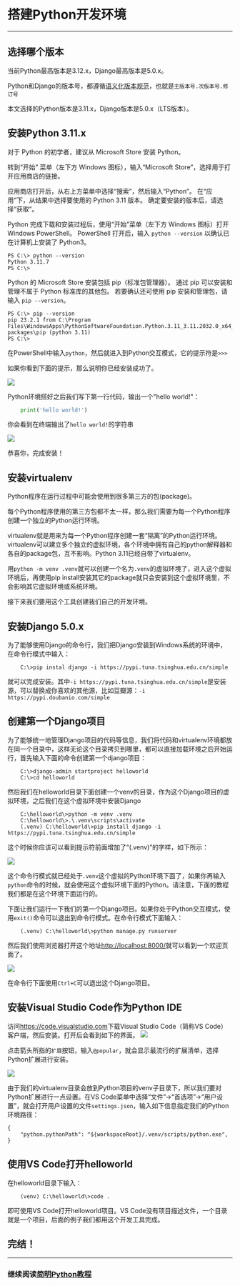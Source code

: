 # 搭建Python开发环境
---

## 选择哪个版本

当前Python最高版本是3.12.x，Django最高版本是5.0.x。

Python和Django的版本号，都遵循[语义化版本规范](https://semver.org/lang/zh-CN/)，也就是`主版本号.次版本号.修订号`

本文选择的Python版本是3.11.x，Django版本是5.0.x（LTS版本）。

## 安装Python 3.11.x

对于 Python 的初学者，建议从 Microsoft Store 安装 Python。

转到“开始” 菜单（左下方 Windows 图标），输入“Microsoft Store”，选择用于打开应用商店的链接。

应用商店打开后，从右上方菜单中选择“搜索”，然后输入“Python”。 在“应用”下，从结果中选择要使用的 Python 3.11 版本。 确定要安装的版本后，请选择“获取”。

Python 完成下载和安装过程后，使用“开始”菜单（左下方 Windows 图标）打开 Windows PowerShell。 PowerShell 打开后，输入 `python --version` 以确认已在计算机上安装了 Python3。

```shell
PS C:\> python --version
Python 3.11.7
PS C:\>
```
Python 的 Microsoft Store 安装包括 pip（标准包管理器）。 通过 pip 可以安装和管理不属于 Python 标准库的其他包。 若要确认还可使用 pip 安装和管理包，请输入 `pip --version`。

```shell
PS C:\> pip --version
pip 23.2.1 from C:\Program Files\WindowsApps\PythonSoftwareFoundation.Python.3.11_3.11.2032.0_x64__qbz5n2kfra8p0\Lib\site-packages\pip (python 3.11)
PS C:\>
```

在PowerShell中输入`python`，然后就进入到Python交互模式，它的提示符是`>>>`

如果你看到下面的提示，那么说明你已经安装成功了。

![](./installpython.png)

Python环境搭好之后我们写下第一行代码，输出一个"hello world!"：

```python
    print('hello world!')
```

你会看到在终端输出了`hello world!`的字符串

![](./hello-world.png)

恭喜你，完成安装！

## 安装virtualenv

Python程序在运行过程中可能会使用到很多第三方的包(package)。

每个Python程序使用的第三方包都不太一样，那么我们需要为每一个Python程序创建一个独立的Python运行环境。

virtualenv就是用来为每一个Python程序创建一套“隔离”的Python运行环境。virtualenv可以建立多个独立的虚拟环境，各个环境中拥有自己的python解释器和各自的package包，互不影响。Python 3.11已经自带了virtualenv。


用`python -m venv .venv`就可以创建一个名为`.venv`的虚拟环境了，进入这个虚拟环境后，再使用pip install安装其它的package就只会安装到这个虚拟环境里，不会影响其它虚拟环境或系统环境。

接下来我们要用这个工具创建我们自己的开发环境。

## 安装Django 5.0.x

为了能够使用Django的命令行，我们把Django安装到Windows系统的环境中，在命令行模式中输入：

```shell
    C:\>pip instal django -i https://pypi.tuna.tsinghua.edu.cn/simple
```
就可以完成安装。其中`-i https://pypi.tuna.tsinghua.edu.cn/simple`是安装源，可以替换成你喜欢的其他源，比如豆瓣源：`-i https://pypi.doubanio.com/simple`


## 创建第一个Django项目

为了能够统一地管理Django项目的代码等信息，我们将代码和virtualenv环境都放在同一个目录中，这样无论这个目录拷贝到哪里，都可以直接加载环境之后开始运行，首先输入下面的命令创建第一个django项目：

```shell
    C:\>django-admin startproject helloworld
    C:\>cd helloworld
```

然后我们在helloworld目录下面创建一个venv的目录，作为这个Django项目的虚拟环境，之后我们在这个虚拟环境中安装Django

```shell
    C:\helloworld\>python -m venv .venv
    C:\helloworld\>.\.venv\scripts\activate
    (.venv) C:\helloworld\>pip install django -i https://pypi.tuna.tsinghua.edu.cn/simple
```

这个时候你应该可以看到提示符前面增加了“(.venv)”的字样，如下所示：

![](./virtualenv.png)

这个命令行模式就已经处于`.venv`这个虚拟的Python环境下面了，如果你再输入`python`命令的时候，就会使用这个虚拟环境下面的Python。请注意，下面的教程我们都是在这个环境下面运行的。

下面让我们运行一下我们的第一个Django项目。如果你处于Python交互模式，使用`exit()`命令可以退出到命令行模式。在命令行模式下面输入：

```shell
    (.venv) C:\helloworld\>python manage.py runserver
```

然后我们使用浏览器打开这个地址[http://localhost:8000/](http://localhost:8000/)就可以看到一个欢迎页面了。

![](./first_django.png)

在命令行下面使用`Ctrl+C`可以退出这个Django项目。

## 安装Visual Studio Code作为Python IDE

访问<https://code.visualstudio.com>下载Visual Studio Code（简称VS Code）客户端，然后安装。打开后会看到如下的界面。
![](./vscode1.png)

点击箭头所指的`扩展`按钮，输入`@popular`，就会显示最流行的扩展清单，选择Python扩展进行安装。

![](./home-screenshot-win.png)

由于我们的virtualenv目录会放到Python项目的venv子目录下，所以我们要对Python扩展进行一点设置。在VS Code菜单中选择“文件”->“首选项”->“用户设置”，就会打开用户设置的文件`settings.json`，输入如下信息指定我们的Python环境路径：

```
{
    "python.pythonPath": "${workspaceRoot}/.venv/scripts/python.exe",
}
```

## 使用VS Code打开helloworld

在helloworld目录下输入：

```
    (venv) C:\helloworld\>code .
```

即可使用VS Code打开helloworld项目。VS Code没有项目描述文件，一个目录就是一个项目，后面的例子我们都用这个开发工具完成。

## 完结！ 

--------------------------------------------------

### 继续阅读[简明Python教程](../a-byte-of-python3/index.md)